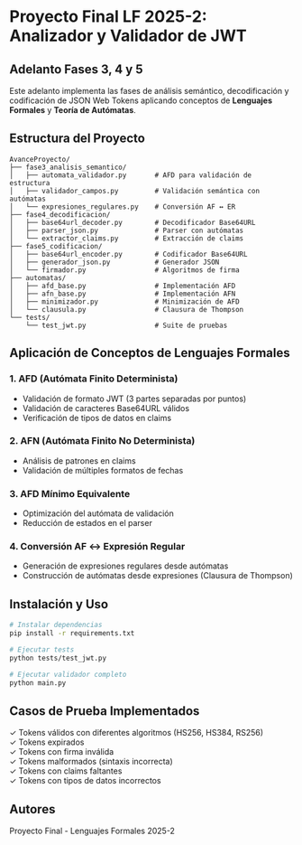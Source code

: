 # Proyecto Final LF 2025-2: Analizador y Validador de JWT

## Adelanto Fases 3, 4 y 5

Este adelanto implementa las fases de análisis semántico, decodificación y codificación de JSON Web Tokens aplicando conceptos de **Lenguajes Formales** y **Teoría de Autómatas**.

## Estructura del Proyecto

```
AvanceProyecto/
├── fase3_analisis_semantico/
│   ├── automata_validador.py       # AFD para validación de estructura
│   ├── validador_campos.py         # Validación semántica con autómatas
│   └── expresiones_regulares.py    # Conversión AF ↔ ER
├── fase4_decodificacion/
│   ├── base64url_decoder.py        # Decodificador Base64URL
│   ├── parser_json.py              # Parser con autómatas
│   └── extractor_claims.py         # Extracción de claims
├── fase5_codificacion/
│   ├── base64url_encoder.py        # Codificador Base64URL
│   ├── generador_json.py           # Generador JSON
│   └── firmador.py                 # Algoritmos de firma
├── automatas/
│   ├── afd_base.py                 # Implementación AFD
│   ├── afn_base.py                 # Implementación AFN
│   ├── minimizador.py              # Minimización de AFD
│   └── clausula.py                 # Clausura de Thompson
└── tests/
    └── test_jwt.py                 # Suite de pruebas

```

## Aplicación de Conceptos de Lenguajes Formales

### 1. AFD (Autómata Finito Determinista)

- Validación de formato JWT (3 partes separadas por puntos)
- Validación de caracteres Base64URL válidos
- Verificación de tipos de datos en claims

### 2. AFN (Autómata Finito No Determinista)

- Análisis de patrones en claims
- Validación de múltiples formatos de fechas

### 3. AFD Mínimo Equivalente

- Optimización del autómata de validación
- Reducción de estados en el parser

### 4. Conversión AF ↔ Expresión Regular

- Generación de expresiones regulares desde autómatas
- Construcción de autómatas desde expresiones (Clausura de Thompson)

## Instalación y Uso

```bash
# Instalar dependencias
pip install -r requirements.txt

# Ejecutar tests
python tests/test_jwt.py

# Ejecutar validador completo
python main.py
```

## Casos de Prueba Implementados

✓ Tokens válidos con diferentes algoritmos (HS256, HS384, RS256)  
✓ Tokens expirados  
✓ Tokens con firma inválida  
✓ Tokens malformados (sintaxis incorrecta)  
✓ Tokens con claims faltantes  
✓ Tokens con tipos de datos incorrectos

## Autores

Proyecto Final - Lenguajes Formales 2025-2
